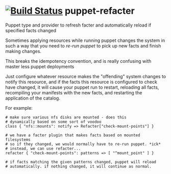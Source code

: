 [![Build Status](https://travis-ci.org/Yuav/puppet-refacter.svg?branch=master)](https://travis-ci.org/Yuav/puppet-refacter)
puppet-refacter
===============

Puppet type and provider to refresh facter and automatically reload if specified facts changed

Sometimes applying resources while running puppet changes the system in such
a way that you need to *re-run puppet* to pick up new facts and finish making
changes.

This breaks the idempotency convention, and is really confusing with master less puppet deployments

Just configure whatever resource makes the "offending" system changes to notify this
resource, and if the facts this resource is configured to check have changed,
it will cause your puppet run to restart, reloading all facts, recompiling your
manifests with the new facts, and restarting the application of the catalog.

For example:

    # make sure various nfs disks are mounted - does this
    # dynamically based on some sort of voodoo
    class { "nfs::mounts": notify => Refacter["check-mount-points"] }

    # we have a facter plugin that makes facts based on mounted filesystems
    # so if they changed, we would normally have to re-run puppet. *ick*
    # instead, we can use refacter...
    refacter { "check-mount-points": patterns => [ "^mount_point" ] }

    # if facts matching the given patterns changed, puppet will reload
    # automatically. if nothing changed, it will continue as normal.

